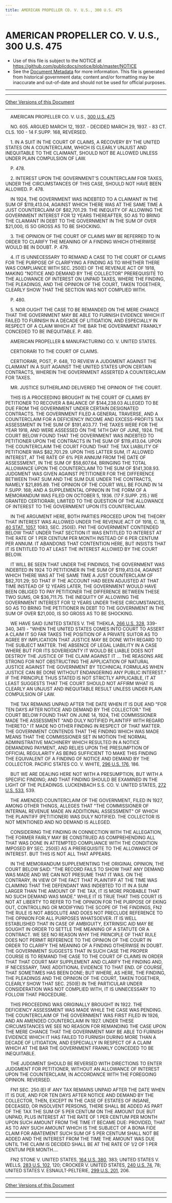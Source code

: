 ```yaml
---
title: AMERICAN PROPELLER CO. V. U.S., 300 U.S. 475
---
```


# AMERICAN PROPELLER CO. V. U.S., 300 U.S. 475

* Use of this file is subject to the NOTICE at https://github.com/publicdocs/notice/blob/master/NOTICE
* See the [Document Metadata](../../../index.md) for more information.
  This file is generated from historical government data; content and/or formatting may be inaccurate and out-of-date and should not be used for official purposes.

----------
----------

[Other Versions of this Document](https://publicdocs.github.io/go/links?ns=uslm-x&ref=%2Fus%2Fcourts%2Fscotus%2FusReporter%2F300%2F475)

----------

    AMERICAN PROPELLER CO. V. U.S., [300 U.S. 475][/us/courts/scotus/usReporter/300/475]

    NO. 605.  ARGUED MARCH 12, 1937.  - DECIDED MARCH 29, 1937.  - 83 CT. CLS. 100 - 14 F.SUPP.  168, REVERSED.

    1.  IN A SUIT IN THE COURT OF CLAIMS, A RECOVERY BY THE UNITED STATES ON A COUNTERCLAIM, WHICH IS CLEARLY UNJUST AND INEQUITABLE TO THE CLAIMANT, SHOULD NOT BE ALLOWED UNLESS UNDER PLAIN COMPULSION OF LAW.

    P. 478.

    2.  INTEREST UPON THE GOVERNMENT'S COUNTERCLAIM FOR TAXES, UNDER THE CIRCUMSTANCES OF THIS CASE, SHOULD NOT HAVE BEEN ALLOWED.  P. 478.

    IN 1924, THE GOVERNMENT WAS INDEBTED TO A CLAIMANT IN THE SUM OF $119,413.04, AGAINST WHICH THERE WAS AT THE SAME TIME A JUST COUNTERCLAIM OF $82,701.29.  THE INEQUITY OF ALLOWING THE GOVERNMENT INTEREST FOR 12 YEARS THEREAFTER, SO AS TO BRING THE CLAIMANT IN DEBT TO THE GOVERNMENT IN THE SUM OF OVER $21,000, IS SO GROSS AS TO BE SHOCKING.

    3.  THE OPINION OF THE COURT OF CLAIMS MAY BE REFERRED TO IN ORDER TO CLARIFY THE MEANING OF A FINDING WHICH OTHERWISE WOULD BE IN DOUBT.  P. 479.

    4.  IT IS UNNECESSARY TO REMAND A CASE TO THE COURT OF CLAIMS FOR THE PURPOSE OF CLARIFYING A FINDING AS TO WHETHER THERE WAS COMPLIANCE WITH SEC. 250(E) OF THE REVENUE ACT OF 1918, MAKING "NOTICE AND DEMAND BY THE COLLECTOR" PREREQUISITE TO THE ALLOWANCE OF INTEREST ON UNPAID TAXES, WHERE THE FINDING, THE PLEADINGS, AND THE OPINION OF THE COURT, TAKEN TOGETHER, CLEARLY SHOW THAT THE SECTION WAS NOT COMPLIED WITH.

    P. 480.

    5.  NOR OUGHT THE CASE TO BE REMANDED ON THE MERE CHANCE THAT THE GOVERNMENT MAY BE ABLE TO FURNISH EVIDENCE WHICH IT FAILED TO FURNISH IN A DECADE OF LITIGATION, AND ESPECIALLY IN RESPECT OF A CLAIM WHICH AT THE BAR THE GOVERNMENT FRANKLY CONCEDED TO BE INEQUITABLE.  P. 480.

    AMERICAN PROPELLER & MANUFACTURING CO. V. UNITED STATES.

    CERTIORARI TO THE COURT OF CLAIMS.

    CERTIORARI, POST, P. 648, TO REVIEW A JUDGMENT AGAINST THE CLAIMANT IN A SUIT AGAINST THE UNITED STATES UPON CERTAIN CONTRACTS, WHEREIN THE GOVERNMENT ASSERTED A COUNTERCLAIM FOR TAXES.

    MR. JUSTICE SUTHERLAND DELIVERED THE OPINION OF THE COURT.

    THIS IS A PROCEEDING BROUGHT IN THE COURT OF CLAIMS BY PETITIONER TO RECOVER A BALANCE OF $144,238.03 ALLEGED TO BE DUE FROM THE GOVERNMENT UNDER CERTAIN DESIGNATED CONTRACTS.  THE GOVERNMENT FILED A GENERAL TRAVERSE, AND A COUNTERCLAIM FOR A DEFICIENCY INCOME AND EXCESS-PROFITS TAX ASSESSMENT IN THE SUM OF $191,403.77.  THE TAXES WERE FOR THE YEAR 1918, AND WERE ASSESSED ON THE 14TH DAY OF JUNE, 1924.  THE COURT BELOW FOUND THAT THE GOVERNMENT WAS INDEBTED TO PETITIONER UPON THE CONTRACTS IN THE SUM OF $119,413.04.  UPON THE COUNTERCLAIM THE COURT FOUND THAT THE TAX LIABILITY OF PETITIONER WAS $82,701.29.  UPON THIS LATTER SUM, IT ALLOWED INTEREST, AT THE RATE OF 6% PER ANNUM FROM THE DATE OF ASSESSMENT, IN THE SUM OF $58,607.64, BRINGING THE TOTAL ALLOWANCE UPON THE COUNTERCLAIM TO THE SUM OF $141,308.93.  JUDGMENT WAS GIVEN AGAINST PETITIONER FOR THE DIFFERENCE BETWEEN THAT SUM AND THE SUM DUE UNDER THE CONTRACTS, NAMELY $21,895.89.  THE OPINION OF THE COURT WILL BE FOUND IN 14 F.SUPP.  168; AND A SUPPLEMENTAL OPINION IN THE FORM OF A MEMORANDUM WAS FILED ON OCTOBER 5, 1936.  (17 F.SUPP.  215.)  WE GRANTED CERTIORARI, LIMITED TO THE QUESTION OF THE ALLOWANCE OF INTEREST TO THE GOVERNMENT UPON ITS COUNTERCLAIM.

    IN THE ARGUMENT HERE, BOTH PARTIES PROCEED UPON THE THEORY THAT INTEREST WAS ALLOWED UNDER THE REVENUE ACT OF 1918, C. 18, [40 STAT. 1057][/us/stat/40/1057], 1083, SEC. 250(E).  FN1  THE GOVERNMENT CONTENDED BELOW THAT UNDER THAT SECTION IT WAS ENTITLED TO INTEREST AT THE RATE OF 1 PER CENTUM PER MONTH INSTEAD OF 6 PER CENTUM PER ANNUM.  IT ABANDONS THAT CONTENTION HERE, BUT INSISTS THAT IT IS ENTITLED TO AT LEAST THE INTEREST ALLOWED BY THE COURT BELOW.

    IT WILL BE SEEN THAT UNDER THE FINDINGS, THE GOVERNMENT WAS INDEBTED IN 1924 TO PETITIONER IN THE SUM OF $119,413.04, AGAINST WHICH THERE WAS AT THE SAME TIME A JUST COUNTERCLAIM OF $82,701.29; SO THAT IF THE ACCOUNT HAD BEEN ADJUSTED AT THAT TIME INSTEAD OF 12 YEARS LATER, THE GOVERNMENT WOULD HAVE BEEN OBLIGED TO PAY PETITIONER THE DIFFERENCE BETWEEN THESE TWO SUMS, OR $36,711.75.  THE INEQUITY OF ALLOWING THE GOVERNMENT INTEREST FOR 12 YEARS UNDER THESE CIRCUMSTANCES, SO AS TO BRING THE PETITIONER IN DEBT TO THE GOVERNMENT IN THE SUM OF OVER $21,000, IS SO GROSS AS TO BE SHOCKING.

    WE HAVE SAID (UNITED STATES V. THE THEKLA, [266 U.S. 328][/us/courts/scotus/usReporter/266/328], 339-340, 341) - "WHEN THE UNITED STATES COMES INTO COURT TO ASSERT A CLAIM IT SO FAR TAKES THE POSITION OF A PRIVATE SUITOR AS TO AGREE BY IMPLICATION THAT JUSTICE MAY BE DONE WITH REGARD TO THE SUBJECT MATTER.  THE ABSENCE OF LEGAL LIABILITY IN A CASE WHERE BUT FOR ITS SOVEREIGNTY IT WOULD BE LIABLE DOES NOT DESTROY THE JUSTICE OF THE CLAIM AGAINST IT ...  THE REASONS ARE STRONG FOR NOT OBSTRUCTING THE APPLICATION OF NATURAL JUSTICE AGAINST THE GOVERNMENT BY TECHNICAL FORMULAS WHEN JUSTICE CAN BE DONE WITHOUT ENDANGERING ANY PUBLIC INTEREST."  IF THE PRINCIPLE THUS STATED IS NOT STRICTLY APPLICABLE, IT AT LEAST SUGGESTS THAT THE COURT SHOULD NOT AFFIRM WHAT IS CLEARLY AN UNJUST AND INEQUITABLE RESULT UNLESS UNDER PLAIN COMPULSION OF LAW.

    THE TAX REMAINS UNPAID AFTER THE DATE WHEN IT IS DUE AND "FOR TEN DAYS AFTER NOTICE AND DEMAND BY THE COLLECTOR."  THE COURT BELOW FOUND THAT ON JUNE 14, 1924, THE COMMISSIONER MADE THE ASSESSMENT "AND DULY NOTIFIED PLAINTIFF WITH REGARD THERETO."  IT MADE NO OTHER FINDING IN RESPECT OF THAT MATTER.  THE GOVERNMENT CONTENDS THAT THE FINDING WHICH WAS MADE MEANS THAT THE COMMISSIONER SET IN MOTION THE NORMAL ADMINISTRATIVE MACHINERY WHICH RESULTED IN A NOTICE DEMANDING PAYMENT, AND RELIES UPON THE PRESUMPTION OF OFFICIAL REGULARITY AS BEING SUFFICIENT TO MAKE THIS FINDING THE EQUIVALENT OF A FINDING OF NOTICE AND DEMAND BY THE COLLECTOR.  PACIFIC STATES CO. V. WHITE, [296 U.S. 176][/us/courts/scotus/usReporter/296/176], 186.

    BUT WE ARE DEALING HERE NOT WITH A PRESUMPTION, BUT WITH A SPECIFIC FINDING; AND THAT FINDING SHOULD BE EXAMINED IN THE LIGHT OF THE PLEADINGS.  LUCKENBACH S.S. CO. V. UNITED STATES, [272 U.S. 533][/us/courts/scotus/usReporter/272/533], 539.

    THE AMENDED COUNTERCLAIM OF THE GOVERNMENT, FILED IN 1927, AMONG OTHER THINGS, ALLEGES THAT "THE COMMISSIONER OF INTERNAL REVENUE MADE AN ADDITIONAL ASSESSMENT" OF WHICH THE PLAINTIFF (PETITIONER) WAS DULY NOTIFIED.  THE COLLECTOR IS NOT MENTIONED AND NO DEMAND IS ALLEGED.

    CONSIDERING THE FINDING IN CONNECTION WITH THE ALLEGATION, THE FORMER FAIRLY MAY BE CONSTRUED AS COMPREHENDING ALL THAT WAS DONE IN ATTEMPTED COMPLIANCE WITH THE CONDITION IMPOSED BY SEC. 250(E) AS A PREREQUISITE TO THE ALLOWANCE OF INTEREST.  BUT THIS IS NOT ALL THAT APPEARS.

    IN THE MEMORANDUM SUPPLEMENTING THE ORIGINAL OPINION, THE COURT BELOW SAID:  "THE RECORD FAILS TO SHOW THAT ANY DEMAND WAS MADE AND WE CAN NOT PRESUME THAT IT WAS.  ON THE CONTRARY, IN VIEW OF THE FACT THAT PLAINTIFF AT THE TIME WAS CLAIMING THAT THE DEFENDANT WAS INDEBTED TO IT IN A SUM LARGER THAN THE AMOUNT OF THE TAX, IT IS MORE PROBABLE THAT NO SUCH DEMAND WAS MADE."  WHILE IT IS TRUE THAT THIS COURT IS NOT AT LIBERTY TO REFER TO THE OPINION FOR THE PURPOSE OF EKING OUT, CONTROLLING OR MODIFYING THE SCOPE OF THE FINDINGS,  FN2  THE RULE IS NOT ABSOLUTE AND DOES NOT PRECLUDE REFERENCE TO THE OPINION FOR ALL PURPOSES WHATSOEVER.  IT IS WELL ESTABLISHED THAT IN CASE OF AMBIGUITY, EXTRINSIC AID MAY BE SOUGHT IN ORDER TO SETTLE THE MEANING OF A STATUTE OR A CONTRACT.  WE SEE NO REASON WHY THE PRINCIPLE OF THAT RULE DOES NOT PERMIT REFERENCE TO THE OPINION OF THE COURT IN ORDER TO CLARIFY THE MEANING OF A FINDING OTHERWISE IN DOUBT.  THE GOVERNMENT SUGGESTS THAT IN SUCH CASE THE PROPER COURSE IS TO REMAND THE CASE TO THE COURT OF CLAIMS IN ORDER THAT THAT COURT MAY SUPPLEMENT AND CLARIFY THE FINDING AND, IF NECESSARY, TAKE ADDITIONAL EVIDENCE TO THAT END.  OF COURSE, THAT SOMETIMES HAS BEEN DONE; BUT WHERE, AS HERE, THE FINDING, THE PLEADINGS AND THE OPINION OF THE COURT, TAKEN TOGETHER, CLEARLY SHOW THAT SEC. 250(E) IN THE PARTICULAR UNDER CONSIDERATION WAS NOT COMPLIED WITH, IT IS UNNECESSARY TO FOLLOW THAT PROCEDURE.

    THIS PROCEEDING WAS ORIGINALLY BROUGHT IN 1922.  THE DEFICIENCY ASSESSMENT WAS MADE WHILE THE CASE WAS PENDING.  THE COUNTERCLAIM OF THE GOVERNMENT WAS FIRST FILED IN 1926, AND AN AMENDED COUNTERCLAIM IN 1927.  UNDER THESE CIRCUMSTANCES WE SEE NO REASON FOR REMANDING THE CASE UPON THE MERE CHANCE THAT THE GOVERNMENT MAY BE ABLE TO FURNISH EVIDENCE WHICH IT HAS FAILED TO FURNISH DURING MORE THAN A DECADE OF LITIGATION, AND ESPECIALLY IN RESPECT OF A CLAIM WHICH AT THE BAR THE GOVERNMENT FRANKLY CONCEDED TO BE INEQUITABLE.

    THE JUDGMENT SHOULD BE REVERSED WITH DIRECTIONS TO ENTER JUDGMENT FOR PETITIONER, WITHOUT AN ALLOWANCE OF INTEREST UPON THE COUNTERCLAIM, IN ACCORDANCE WITH THE FOREGOING OPINION.  REVERSED.

    FN1  SEC. 250.(E)  IF ANY TAX REMAINS UNPAID AFTER THE DATE WHEN IT IS DUE, AND FOR TEN DAYS AFTER NOTICE AND DEMAND BY THE COLLECTOR, THEN, EXCEPT IN THE CASE OF ESTATES OF INSANE, DECEASED, OR INSOLVENT PERSONS, THERE SHALL BE ADDED AS PART OF THE TAX THE SUM OF 5 PER CENTUM ON THE AMOUNT DUE BUT UNPAID, PLUS INTEREST AT THE RATE OF 1 PER CENTUM PER MONTH UPON SUCH AMOUNT FROM THE TIME IT BECAME DUE: PROVIDED, THAT AS TO ANY SUCH AMOUNT WHICH IS THE SUBJECT OF A BONA FIDE CLAIM FOR ABATEMENT SUCH SUM OF 5 PER CENTUM SHALL NOT BE ADDED AND THE INTEREST FROM THE TIME THE AMOUNT WAS DUE UNTIL THE CLAIM IS DECIDED SHALL BE AT THE RATE OF 1/2 OF 1 PER CENTUM PER MONTH....

    FN2  STONE V. UNITED STATES, [164 U.S. 380][/us/courts/scotus/usReporter/164/380], 383; UNITED STATES V. WELLS, [283 U.S. 102][/us/courts/scotus/usReporter/283/102], 120; CROCKER V. UNITED STATES, [240 U.S. 74][/us/courts/scotus/usReporter/240/74], 78; UNITED STATES V. ESNAULT-PELTERIE, [299 U.S. 201][/us/courts/scotus/usReporter/299/201], 206.

----------

[Other Versions of this Document](https://publicdocs.github.io/go/links?ns=uslm-x&ref=%2Fus%2Fcourts%2Fscotus%2FusReporter%2F300%2F475)

----------
----------

[/us/courts/scotus/usReporter/300/475]: https://publicdocs.github.io/go/links?ns=uslm-x&ref=%2Fus%2Fcourts%2Fscotus%2FusReporter%2F300%2F475
[/us/stat/40/1057]: https://publicdocs.github.io/go/links?ns=uslm&ref=%2Fus%2Fstat%2F40%2F1057
[/us/courts/scotus/usReporter/266/328]: https://publicdocs.github.io/go/links?ns=uslm-x&ref=%2Fus%2Fcourts%2Fscotus%2FusReporter%2F266%2F328
[/us/courts/scotus/usReporter/296/176]: https://publicdocs.github.io/go/links?ns=uslm-x&ref=%2Fus%2Fcourts%2Fscotus%2FusReporter%2F296%2F176
[/us/courts/scotus/usReporter/272/533]: https://publicdocs.github.io/go/links?ns=uslm-x&ref=%2Fus%2Fcourts%2Fscotus%2FusReporter%2F272%2F533
[/us/courts/scotus/usReporter/164/380]: https://publicdocs.github.io/go/links?ns=uslm-x&ref=%2Fus%2Fcourts%2Fscotus%2FusReporter%2F164%2F380
[/us/courts/scotus/usReporter/283/102]: https://publicdocs.github.io/go/links?ns=uslm-x&ref=%2Fus%2Fcourts%2Fscotus%2FusReporter%2F283%2F102
[/us/courts/scotus/usReporter/240/74]: https://publicdocs.github.io/go/links?ns=uslm-x&ref=%2Fus%2Fcourts%2Fscotus%2FusReporter%2F240%2F74
[/us/courts/scotus/usReporter/299/201]: https://publicdocs.github.io/go/links?ns=uslm-x&ref=%2Fus%2Fcourts%2Fscotus%2FusReporter%2F299%2F201


